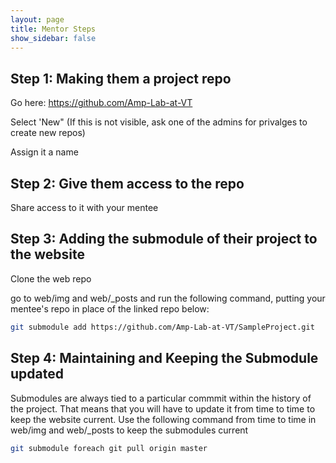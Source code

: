 ```yaml
---
layout: page
title: Mentor Steps
show_sidebar: false
---
```


## Step 1: Making them a project repo

Go here: https://github.com/Amp-Lab-at-VT

Select 'New" (If this is not visible, ask one of the admins for privalges to create new repos)

Assign it a name


## Step 2: Give them access to the repo

Share access to it with your mentee


## Step 3: Adding the submodule of their project to the website

Clone the web repo

go to web/img and web/_posts and run the following command, putting your mentee's repo in place of the linked repo below:

``` bash
git submodule add https://github.com/Amp-Lab-at-VT/SampleProject.git
```


## Step 4: Maintaining and Keeping the Submodule updated

Submodules are always tied to a particular commmit within the history of the project. That means that you will have to update it from time to time to keep the website current. Use the following command from time to time in web/img and web/_posts to keep the submodules current

``` bash
git submodule foreach git pull origin master
```